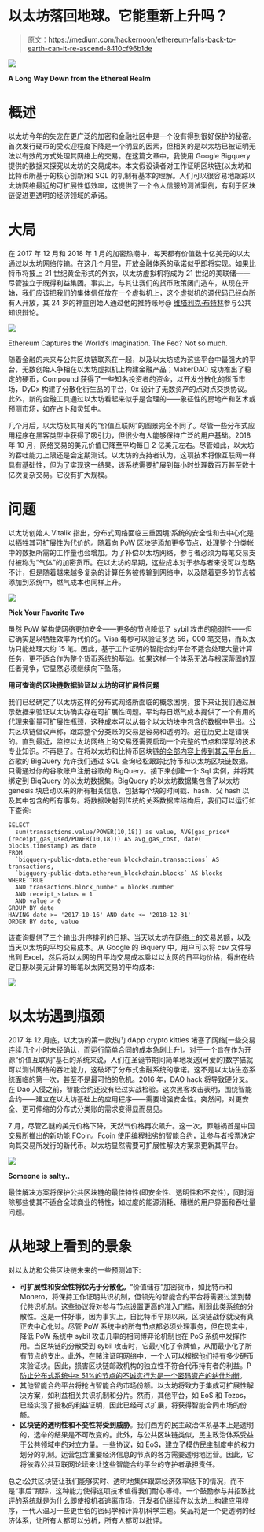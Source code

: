 # 以太坊落回地球。它能重新上升吗？

> 原文：<https://medium.com/hackernoon/ethereum-falls-back-to-earth-can-it-re-ascend-8410cf96b1de>

![](img/e073cab9ceb67f44cd49c80d454a04cd.png)

**A Long Way Down from the Ethereal Realm**

# **概述**

以太坊今年的失宠在更广泛的加密和金融社区中是一个没有得到很好保护的秘密。首次发行硬币的受欢迎程度下降是一个明显的因素，但相关的是以太坊已被证明无法以有效的方式处理其网络上的交易。在这篇文章中，我使用 Google Bigquery 提供的数据来探究以太坊的交易成本。本文假设读者对工作证明区块链(以太坊和比特币所基于的核心创新)和 SQL 的机制有基本的理解。人们可以很容易地跟踪以太坊网络最近的可扩展性低效率，这提供了一个令人信服的测试案例，有利于区块链促进更透明的经济领域的承诺。

# **大局**

在 2017 年 12 月和 2018 年 1 月的加密热潮中，每天都有价值数十亿美元的以太通过以太坊网络传输。在这几个月里，开放金融体系的承诺似乎即将实现。如果比特币将披上 21 世纪黄金形式的外衣，以太坊虚拟机将成为 21 世纪的美联储——尽管独立于既得利益集团。事实上，与其让我们的货币政策闭门造车，从现在开始，我们应该把我们的集体信任放在一个虚拟机上，这个虚拟机的源代码已经向所有人开放，其 24 岁的神童创始人通过他的推特账号@ [维塔利克·布特林](https://medium.com/u/587a00dbce51?source=post_page-----8410cf96b1de--------------------------------)参与公共知识辩论。

![](img/bd546ceed28302a799bfb81fae75a71e.png)

Ethereum Captures the World’s Imagination. The Fed? Not so much.

随着金融的未来与公共区块链联系在一起，以及以太坊成为这些平台中最强大的平台，无数创始人争相在以太坊虚拟机上构建金融产品；MakerDAO 成功推出了稳定的硬币，Compound 获得了一些知名投资者的资金，以开发分散化的货币市场，DyDx 构建了分散化衍生品的平台，0x 设计了无数资产的点对点交换协议。此外，新的金融工具通过以太坊看起来似乎是合理的——象征性的房地产和艺术或预测市场，如在占卜和灵知中。

几个月后，以太坊及其相关的“价值互联网”的图景完全不同了。尽管一些分布式应用程序在黑客类型中获得了吸引力，但很少有人能够保持广泛的用户基础。2018 年 10 月，网络交易的美元价值已降至平均每日 2 亿美元左右。尽管如此，以太坊的吞吐能力上限还是会定期测试。以太坊的支持者认为，这项技术将像互联网一样具有基础性，但为了实现这一结果，该系统需要扩展到每小时处理数百万甚至数十亿次复杂交易。它没有扩大规模。

# **问题**

以太坊创始人 Vitalik 指出，分布式网络面临三重困境:系统的安全性和去中心化是以牺牲其可扩展性为代价的。随着向 PoW 区块链添加更多节点，处理整个分类帐中的数据所需的工作量也会增加。为了补偿以太坊网络，参与者必须为每笔交易支付被称为“气体”的加密货币。在以太坊的早期，这些成本对于参与者来说可以忽略不计，但是随着越来越多复杂的计算任务被传输到网络中，以及随着更多的节点被添加到系统中，燃气成本也同样上升。

![](img/3266a8b2cae840adccbd145f82e624d7.png)

**Pick Your Favorite Two**

虽然 PoW 架构使网络更加安全——更多的节点降低了 sybil 攻击的脆弱性——但它确实是以牺牲效率为代价的。Visa 每秒可以验证多达 56，000 笔交易，而以太坊只能处理大约 15 笔。因此，基于工作证明的智能合约平台不适合处理大量计算任务，更不适合作为整个货币系统的基础。如果这样一个体系无法与根深蒂固的现任者竞争，它显然必须继续向下坠落。

**用可查询的区块链数据验证以太坊的可扩展性问题**

我们已经确定了以太坊这样的分布式网络所面临的概念困境，接下来让我们通过展示数据来验证以太坊确实存在可扩展性问题。平均每日燃气成本提供了一个有用的代理来衡量可扩展性瓶颈，这种成本可以从每个以太坊块中包含的数据中导出。公共区块链倡议声称，跟踪整个分类账的交易是容易和透明的。这在历史上是错误的。直到最近，监控以太坊网络上的交易还需要启动一个完整的节点和深厚的技术专业知识。不再是了。在将以太坊和比特币区块链[的全部内容上传到其云平台后，](https://cloud.google.com/blog/products/data-analytics/ethereum-bigquery-public-dataset-smart-contract-analytics)谷歌的 BigQuery 允许我们通过 SQL 查询轻松跟踪比特币和以太坊区块链数据。只需通过你的谷歌账户注册谷歌的 BigQuery。接下来创建一个 Sql 实例，并将其绑定到 BiqQuery 的以太坊数据集。BigQuery 的以太坊数据集包含了以太坊 genesis 块启动以来的所有相关信息，包括每个块的时间戳、hash、父 hash 以及其中包含的所有事务。将数据映射到传统的关系数据库结构后，我们可以运行如下查询:

```
SELECT 
  sum(transactions.value/POWER(10,18)) as value, AVG(gas_price*(receipt_gas_used/POWER(10,18))) AS avg_gas_cost, date( blocks.timestamp) as date
FROM 
  `bigquery-public-data.ethereum_blockchain.transactions` AS transactions,
  `bigquery-public-data.ethereum_blockchain.blocks` AS blocks
WHERE TRUE
  AND transactions.block_number = blocks.number
  AND receipt_status = 1
  AND value > 0 
GROUP BY date 
HAVING date >= '2017-10-16' AND date <= '2018-12-31'
ORDER BY date, value
```

该查询提供了三个输出:升序排列的日期、当天以太坊在网络上的交易总额，以及当天以太坊的平均交易成本。从 Google 的 Biquery 中，用户可以将 csv 文件导出到 Excel，然后将以太网的日平均交易成本乘以以太网的日平均价格，得出在给定日期以美元计算的每笔以太网交易的平均成本:

![](img/2841f7a2b11ae8f998b7c617cd117a86.png)

# 以太坊遇到瓶颈

2017 年 12 月底，以太坊的第一款热门 dApp crypto kitties 堵塞了网络[一些交易连续几个小时未经确认，而运行简单合同的成本急剧上升]。对于一个旨在作为开源“价值互联网”基石的系统来说，人们在圣诞节期间简单地发送(可爱的)数字猫就可以测试网络的吞吐能力，这破坏了分布式金融系统的承诺。这不是以太坊生态系统面临的第一次，甚至不是最可怕的危机。2016 年，DAO hack 将导致硬分叉。在 Dao 入侵之前，智能合约还没有经过实战检验。这次黑客攻击表明，围绕智能合约——建立在以太坊基础上的应用程序——需要增强安全性。突然间，对更安全、更可伸缩的分布式分类账的需求变得显而易见。

7 月，尽管乙醚的美元价格下降，天然气价格再次飙升。这一次，罪魁祸首是中国交易所推出的新功能 FCoin。Fcoin 使用编程拙劣的智能合约，让参与者投票决定向其交易所发行的新代币。以太坊显然需要可扩展性解决方案来更新其平台。

![](img/2de4da9cbfa4173bce37ab576f75b9c5.png)

**Someone is salty..**

最佳解决方案将保护公共区块链的最佳特性(即安全性、透明性和不变性)，同时消除那些使其不适合全球商业的特性，如过度的能源消耗、糟糕的用户界面和吞吐量问题。

# **从地球上看到的景象**

对以太坊和公共区块链未来的一些预测如下:

*   **可扩展性和安全性将优先于分散化。**“价值储存”加密货币，如比特币和 Monero，将保持工作证明共识机制，但领先的智能合约平台将需要过渡到替代共识机制。这些协议将对参与节点设置更高的准入门槛，削弱此类系统的分散性。这是一件好事，因为事实上，自比特币早期以来，区块链战俘就没有真正去中心化过。尽管 PoW 系统中的所有节点都必须处理事务，但在现实中，降低 PoW 系统中 sybil 攻击几率的相同博弈论机制也在 PoS 系统中发挥作用。当区块链的分散受到 sybil 攻击时，它最小化了令牌值，从而最小化了所有节点的支出。此外，在赌注证明网络中，一个人可以根据他们持有多少硬币来验证块。因此，损害区块链邮政机构的独立性不符合代币持有者的利益。P [防止分布式系统中≥ 51%的节点的不诚实行为是一个密码资产的纳什均衡](https://arxiv.org/pdf/1607.02420.pdf)。
*   其他智能合约平台将抢占智能合约市场份额。以太坊将致力于集成可扩展性解决方案，如利益相关共识机制和分片。然而，其他平台，如 EoS 和 Tezos，已经实现了授权的利益证明，因此已经可以扩展，将获得智能合同市场的份额。
*   **区块链的透明性和不变性将受到威胁**。我们西方的民主政治体系基本上是透明的，选举的结果是不可改变的。此外，与公共区块链类似，民主政治体系受益于公共领域中的对立力量。一些协议，如 EoS，建立了模仿民主制度中的权力划分的机制。运营包含重要经济信息的节点的各方需要透明地运营。因此，它将依靠公共互联网论坛来让这些智能合约平台的守护者承担责任。

总之:公共区块链让我们能够实时、透明地集体跟踪经济效率低下的情况，而不是“事后”跟踪，这种能力使得这项技术值得我们耐心等待。一个鼓励参与并招致批评的系统就是为什么即使投机者逃离市场，开发者仍继续在以太坊上构建应用程序，一代人温习一些更世俗的密码学和计算机科学主题。奖品将是一个更透明的经济体系，让所有人都可以分析，所有人都可以批评。